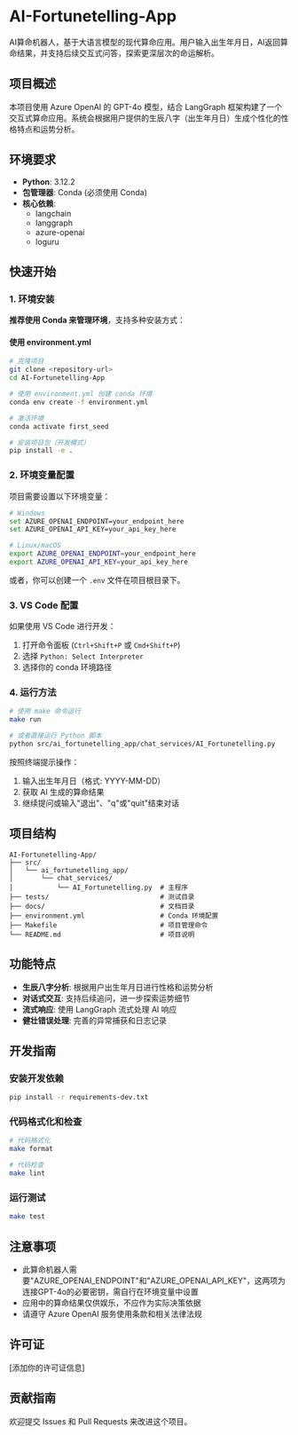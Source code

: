# AI-Fortunetelling-App

AI算命机器人，基于大语言模型的现代算命应用。用户输入出生年月日，AI返回算命结果，并支持后续交互式问答，探索更深层次的命运解析。

## 项目概述

本项目使用 Azure OpenAI 的 GPT-4o 模型，结合 LangGraph 框架构建了一个交互式算命应用。系统会根据用户提供的生辰八字（出生年月日）生成个性化的性格特点和运势分析。

## 环境要求

- **Python**: 3.12.2
- **包管理器**: Conda (必须使用 Conda)
- **核心依赖**: 
  - langchain
  - langgraph
  - azure-openai
  - loguru

## 快速开始

### 1. 环境安装

**推荐使用 Conda 来管理环境**，支持多种安装方式：

#### 使用 environment.yml

```bash
# 克隆项目
git clone <repository-url>
cd AI-Fortunetelling-App

# 使用 environment.yml 创建 conda 环境
conda env create -f environment.yml

# 激活环境
conda activate first_seed

# 安装项目包（开发模式）
pip install -e .
```

### 2. 环境变量配置

项目需要设置以下环境变量：

```bash
# Windows
set AZURE_OPENAI_ENDPOINT=your_endpoint_here
set AZURE_OPENAI_API_KEY=your_api_key_here

# Linux/macOS
export AZURE_OPENAI_ENDPOINT=your_endpoint_here
export AZURE_OPENAI_API_KEY=your_api_key_here
```

或者，你可以创建一个 `.env` 文件在项目根目录下。

### 3. VS Code 配置

如果使用 VS Code 进行开发：

1. 打开命令面板 (`Ctrl+Shift+P` 或 `Cmd+Shift+P`)
2. 选择 `Python: Select Interpreter`
3. 选择你的 conda 环境路径

### 4. 运行方法

```bash
# 使用 make 命令运行
make run

# 或者直接运行 Python 脚本
python src/ai_fortunetelling_app/chat_services/AI_Fortunetelling.py
```

按照终端提示操作：
1. 输入出生年月日（格式: YYYY-MM-DD）
2. 获取 AI 生成的算命结果
3. 继续提问或输入"退出"、"q"或"quit"结束对话

## 项目结构

```
AI-Fortunetelling-App/
├── src/
│   └── ai_fortunetelling_app/
│       └── chat_services/
│           └── AI_Fortunetelling.py  # 主程序
├── tests/                            # 测试目录
├── docs/                             # 文档目录
├── environment.yml                   # Conda 环境配置
├── Makefile                          # 项目管理命令
└── README.md                         # 项目说明
```

## 功能特点

- **生辰八字分析**: 根据用户出生年月日进行性格和运势分析
- **对话式交互**: 支持后续追问，进一步探索运势细节
- **流式响应**: 使用 LangGraph 流式处理 AI 响应
- **健壮错误处理**: 完善的异常捕获和日志记录

## 开发指南

### 安装开发依赖

```bash
pip install -r requirements-dev.txt
```

### 代码格式化和检查

```bash
# 代码格式化
make format

# 代码检查
make lint
```

### 运行测试

```bash
make test
```

## 注意事项

- 此算命机器人需要"AZURE_OPENAI_ENDPOINT"和"AZURE_OPENAI_API_KEY"，这两项为连接GPT-4o的必要密钥，需自行在环境变量中设置
- 应用中的算命结果仅供娱乐，不应作为实际决策依据
- 请遵守 Azure OpenAI 服务使用条款和相关法律法规

## 许可证

[添加你的许可证信息]

## 贡献指南

欢迎提交 Issues 和 Pull Requests 来改进这个项目。